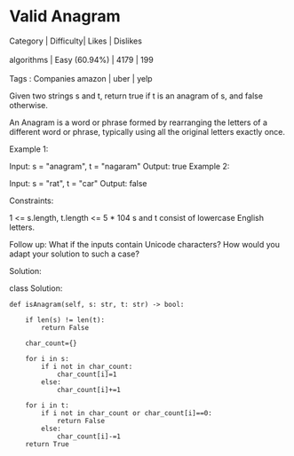 # Valid Anagram <br>
Category	| Difficulty|	Likes	| Dislikes <br><br>
algorithms |	Easy (60.94%)	| 4179	| 199 <br><br>
Tags :
Companies
amazon | uber | yelp

Given two strings s and t, return true if t is an anagram of s, and false otherwise.

An Anagram is a word or phrase formed by rearranging the letters of a different word or phrase, typically using all the original letters exactly once.

 

Example 1:

Input: s = "anagram", t = "nagaram"
Output: true
Example 2:

Input: s = "rat", t = "car"
Output: false
 

Constraints:

1 <= s.length, t.length <= 5 * 104
s and t consist of lowercase English letters.
 

Follow up: What if the inputs contain Unicode characters? How would you adapt your solution to such a case?

Solution:


class Solution:

    def isAnagram(self, s: str, t: str) -> bool:

        if len(s) != len(t):
            return False
        
        char_count={}
        
        for i in s:
            if i not in char_count:
                char_count[i]=1
            else:
                char_count[i]+=1
        
        for i in t:
            if i not in char_count or char_count[i]==0:
                return False
            else:
                char_count[i]-=1
        return True
    
        

